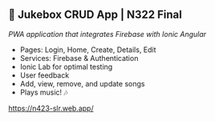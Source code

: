 ## 🎵 Jukebox CRUD App | N322 Final
_PWA application that integrates Firebase with Ionic Angular_ 

- Pages: Login, Home, Create, Details, Edit
- Services: Firebase & Authentication
- Ionic Lab for optimal testing
- User feedback 
- Add, view, remove, and update songs
- Plays music! 🎶 

https://n423-slr.web.app/


